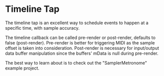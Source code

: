 # Timeline Tap

The timeline tap is an excellent way to schedule events to happen at a specific time, with sample accuracy.

The timeline callback can be called pre-render or post-render, defaults to false (post-render).  Pre-render is better for triggering MIDI as the sample offset is taken into consideration. Post-render is necessary for input/output data buffer manipulation since the buffers' mData is null during pre-render.

The best way to learn about is to check out the "SamplerMetronome" example project.